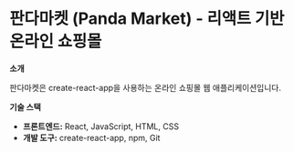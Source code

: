 # 판다마켓 (Panda Market) - 리액트 기반 온라인 쇼핑몰

**소개**

판다마켓은 create-react-app을 사용하는 온라인 쇼핑몰 웹 애플리케이션입니다.

**기술 스택**

- **프론트엔드:** React, JavaScript, HTML, CSS
- **개발 도구:** create-react-app, npm, Git
